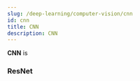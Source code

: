 ```yaml
---
slug: /deep-learning/computer-vision/cnn
id: cnn
title: CNN
description: CNN
---
```


**CNN** is

### ResNet
